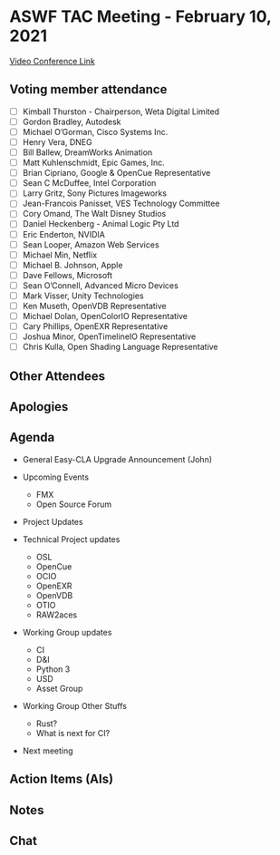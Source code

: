 # **ASWF TAC Meeting - February 10, 2021**

[Video Conference Link](https://zoom.us/j/757849640?pwd=QzE1K2hrL2FHSFhKK3h5Z3BWTFJsZz09)

## Voting member attendance

* [ ] Kimball Thurston - Chairperson, Weta Digital Limited
* [ ] Gordon Bradley, Autodesk
* [ ] Michael O’Gorman, Cisco Systems Inc.
* [ ] Henry Vera, DNEG
* [ ] Bill Ballew, DreamWorks Animation
* [ ] Matt Kuhlenschmidt, Epic Games, Inc.
* [ ] Brian Cipriano, Google & OpenCue Representative
* [ ] Sean C McDuffee, Intel Corporation
* [ ] Larry Gritz, Sony Pictures Imageworks
* [ ] Jean-Francois Panisset, VES Technology Committee
* [ ] Cory Omand, The Walt Disney Studios
* [ ] Daniel Heckenberg - Animal Logic Pty Ltd
* [ ] Eric Enderton, NVIDIA
* [ ] Sean Looper, Amazon Web Services
* [ ] Michael Min, Netflix
* [ ] Michael B. Johnson, Apple
* [ ] Dave Fellows, Microsoft
* [ ] Sean O’Connell, Advanced Micro Devices
* [ ] Mark Visser, Unity Technologies
* [ ] Ken Museth, OpenVDB Representative
* [ ] Michael Dolan, OpenColorIO Representative
* [ ] Cary Phillips, OpenEXR Representative
* [ ] Joshua Minor, OpenTimelineIO Representative
* [ ] Chris Kulla, Open Shading Language Representative

## Other Attendees

## Apologies

## Agenda

* General Easy-CLA Upgrade Announcement (John)

* Upcoming Events
  * FMX
  * Open Source Forum

* Project Updates

* Technical Project updates

    * OSL
    * OpenCue
    * OCIO
    * OpenEXR
    * OpenVDB
    * OTIO
    * RAW2aces

* Working Group updates

    * CI
    * D&I
    * Python 3
    * USD
    * Asset Group

* Working Group Other Stuffs
    * Rust?
    * What is next for CI?

* Next meeting

## Action Items (AIs)

## Notes

## Chat
